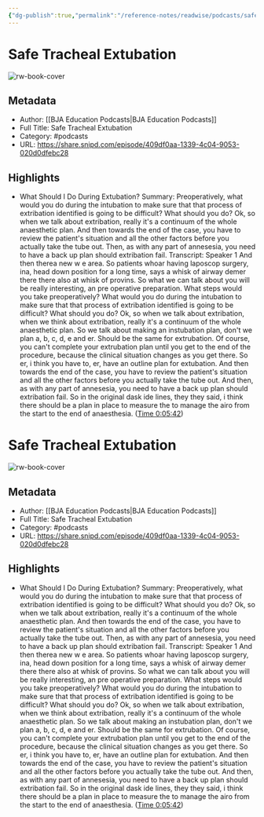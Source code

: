 ```yaml
---
{"dg-publish":true,"permalink":"/reference-notes/readwise/podcasts/safe-tracheal-extubation/"}
---
```


# Safe Tracheal Extubation

![rw-book-cover](https://readwise-assets.s3.amazonaws.com/static/images/article3.5c705a01b476.png)

## Metadata
- Author: [[BJA Education Podcasts\|BJA Education Podcasts]]
- Full Title: Safe Tracheal Extubation
- Category: #podcasts
- URL: https://share.snipd.com/episode/409df0aa-1339-4c04-9053-020d0dfebc28

## Highlights
- What Should I Do During Extubation?
  Summary:
  Preoperatively, what would you do during the intubation to make sure that that process of extribation identified is going to be difficult? What should you do? Ok, so when we talk about extribation, really it's a continuum of the whole anaesthetic plan. And then towards the end of the case, you have to review the patient's situation and all the other factors before you actually take the tube out. Then, as with any part of annesesia, you need to have a back up plan should extribation fail.
  Transcript:
  Speaker 1
  And then therea new w e area. So patients whoar having laposcop surgery, ina, head down position for a long time, says a whisk of airway demer there there also at whisk of provins. So what we can talk about you will be really interesting, an pre operative preparation. What steps would you take preoperatively? What would you do during the intubation to make sure that that process of extribation identified is going to be difficult? What should you do? Ok, so when we talk about extribation, when we think about extribation, really it's a continuum of the whole anaesthetic plan. So we talk about making an instubation plan, don't we plan a, b, c, d, e and er. Should be the same for extrubation. Of course, you can't complete your extrubation plan until you get to the end of the procedure, because the clinical situation changes as you get there. So er, i think you have to, er, have an outline plan for extubation. And then towards the end of the case, you have to review the patient's situation and all the other factors before you actually take the tube out. And then, as with any part of annesesia, you need to have a back up plan should extribation fail. So in the original dask ide lines, they they said, i think there should be a plan in place to measure the to manage the airo from the start to the end of anaesthesia. ([Time 0:05:42](https://share.snipd.com/snip/12da9e1a-6fd0-4394-abc2-948ba96b026d))
# Safe Tracheal Extubation

![rw-book-cover](https://readwise-assets.s3.amazonaws.com/static/images/article3.5c705a01b476.png)

## Metadata
- Author: [[BJA Education Podcasts\|BJA Education Podcasts]]
- Full Title: Safe Tracheal Extubation
- Category: #podcasts
- URL: https://share.snipd.com/episode/409df0aa-1339-4c04-9053-020d0dfebc28

## Highlights
- What Should I Do During Extubation?
  Summary:
  Preoperatively, what would you do during the intubation to make sure that that process of extribation identified is going to be difficult? What should you do? Ok, so when we talk about extribation, really it's a continuum of the whole anaesthetic plan. And then towards the end of the case, you have to review the patient's situation and all the other factors before you actually take the tube out. Then, as with any part of annesesia, you need to have a back up plan should extribation fail.
  Transcript:
  Speaker 1
  And then therea new w e area. So patients whoar having laposcop surgery, ina, head down position for a long time, says a whisk of airway demer there there also at whisk of provins. So what we can talk about you will be really interesting, an pre operative preparation. What steps would you take preoperatively? What would you do during the intubation to make sure that that process of extribation identified is going to be difficult? What should you do? Ok, so when we talk about extribation, when we think about extribation, really it's a continuum of the whole anaesthetic plan. So we talk about making an instubation plan, don't we plan a, b, c, d, e and er. Should be the same for extrubation. Of course, you can't complete your extrubation plan until you get to the end of the procedure, because the clinical situation changes as you get there. So er, i think you have to, er, have an outline plan for extubation. And then towards the end of the case, you have to review the patient's situation and all the other factors before you actually take the tube out. And then, as with any part of annesesia, you need to have a back up plan should extribation fail. So in the original dask ide lines, they they said, i think there should be a plan in place to measure the to manage the airo from the start to the end of anaesthesia. ([Time 0:05:42](https://share.snipd.com/snip/12da9e1a-6fd0-4394-abc2-948ba96b026d))
